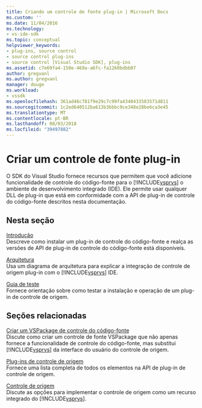 ```yaml
---
title: Criando um controle de fonte plug-in | Microsoft Docs
ms.custom: ''
ms.date: 11/04/2016
ms.technology:
- vs-ide-sdk
ms.topic: conceptual
helpviewer_keywords:
- plug-ins, source control
- source control plug-ins
- source control [Visual Studio SDK], plug-ins
ms.assetid: c7e69fa4-150e-469a-a6fc-fa1260bdbb07
author: gregvanl
ms.author: gregvanl
manager: douge
ms.workload:
- vssdk
ms.openlocfilehash: 361ad46c781f9e29c7c99fa4340433583571d811
ms.sourcegitcommit: 1c2ed640512ba613b3bbbc9ce348e28be6ca3e45
ms.translationtype: MT
ms.contentlocale: pt-BR
ms.lasthandoff: 08/03/2018
ms.locfileid: "39497882"
---
```

# <a name="create-a-source-control-plug-in"></a>Criar um controle de fonte plug-in
O SDK do Visual Studio fornece recursos que permitem que você adicione funcionalidade de controle do código-fonte para o [!INCLUDE[vsprvs](../../code-quality/includes/vsprvs_md.md)] o ambiente de desenvolvimento integrado (IDE). Ele permite usar qualquer DLL de plug-in que está em conformidade com a API de plug-in de controle do código-fonte descritos nesta documentação.  
  
## <a name="in-this-section"></a>Nesta seção  
 [Introdução](../../extensibility/internals/getting-started-with-source-control-plug-ins.md)  
 Descreve como instalar um plug-in de controle do código-fonte e realça as versões de API de plug-in de controle do código-fonte está disponíveis.  
  
 [Arquitetura](../../extensibility/internals/source-control-plug-in-architecture.md)  
 Usa um diagrama de arquitetura para explicar a integração de controle de origem plug-in com o [!INCLUDE[vsprvs](../../code-quality/includes/vsprvs_md.md)] IDE.  
  
 [Guia de teste](../../extensibility/internals/test-guide-for-source-control-plug-ins.md)  
 Fornece orientação sobre como testar a instalação e operação de um plug-in de controle de origem.  
  
## <a name="related-sections"></a>Seções relacionadas  
 [Criar um VSPackage de controle do código-fonte](../../extensibility/internals/creating-a-source-control-vspackage.md)  
 Discute como criar um controle de fonte VSPackage que não apenas fornece a funcionalidade de controle do código-fonte, mas substitui [!INCLUDE[vsprvs](../../code-quality/includes/vsprvs_md.md)] da interface do usuário do controle de origem.  
  
 [Plug-ins de controle de origem](../../extensibility/source-control-plug-ins.md)  
 Fornece uma lista completa de todos os elementos na API de plug-in de controle de origem.  
  
 [Controle de origem](../../extensibility/internals/source-control.md)  
 Discute as opções para implementar o controle de origem como um recurso integrado do [!INCLUDE[vsprvs](../../code-quality/includes/vsprvs_md.md)].
